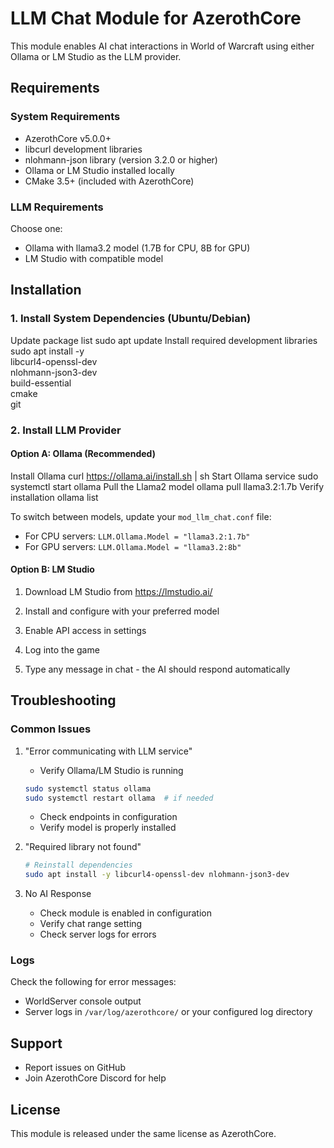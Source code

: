 # LLM Chat Module for AzerothCore

This module enables AI chat interactions in World of Warcraft using either Ollama or LM Studio as the LLM provider.

## Requirements

### System Requirements

-   AzerothCore v5.0.0+
-   libcurl development libraries
-   nlohmann-json library (version 3.2.0 or higher)
-   Ollama or LM Studio installed locally
-   CMake 3.5+ (included with AzerothCore)

### LLM Requirements

Choose one:

-   Ollama with llama3.2 model (1.7B for CPU, 8B for GPU)
-   LM Studio with compatible model

## Installation

### 1. Install System Dependencies (Ubuntu/Debian)

Update package list
sudo apt update
Install required development libraries
sudo apt install -y \
libcurl4-openssl-dev \
nlohmann-json3-dev \
build-essential \
cmake \
git

### 2. Install LLM Provider

#### Option A: Ollama (Recommended)

Install Ollama
curl https://ollama.ai/install.sh | sh
Start Ollama service
sudo systemctl start ollama
Pull the Llama2 model
ollama pull llama3.2:1.7b
Verify installation
ollama list

To switch between models, update your `mod_llm_chat.conf` file:

-   For CPU servers: `LLM.Ollama.Model = "llama3.2:1.7b"`
-   For GPU servers: `LLM.Ollama.Model = "llama3.2:8b"`

#### Option B: LM Studio

1. Download LM Studio from https://lmstudio.ai/
2. Install and configure with your preferred model
3. Enable API access in settings

4. Log into the game
5. Type any message in chat - the AI should respond automatically

## Troubleshooting

### Common Issues

1. "Error communicating with LLM service"

    - Verify Ollama/LM Studio is running

    ```bash
    sudo systemctl status ollama
    sudo systemctl restart ollama  # if needed
    ```

    - Check endpoints in configuration
    - Verify model is properly installed

2. "Required library not found"

    ```bash
    # Reinstall dependencies
    sudo apt install -y libcurl4-openssl-dev nlohmann-json3-dev
    ```

3. No AI Response
    - Check module is enabled in configuration
    - Verify chat range setting
    - Check server logs for errors

### Logs

Check the following for error messages:

-   WorldServer console output
-   Server logs in `/var/log/azerothcore/` or your configured log directory

## Support

-   Report issues on GitHub
-   Join AzerothCore Discord for help

## License

This module is released under the same license as AzerothCore.
